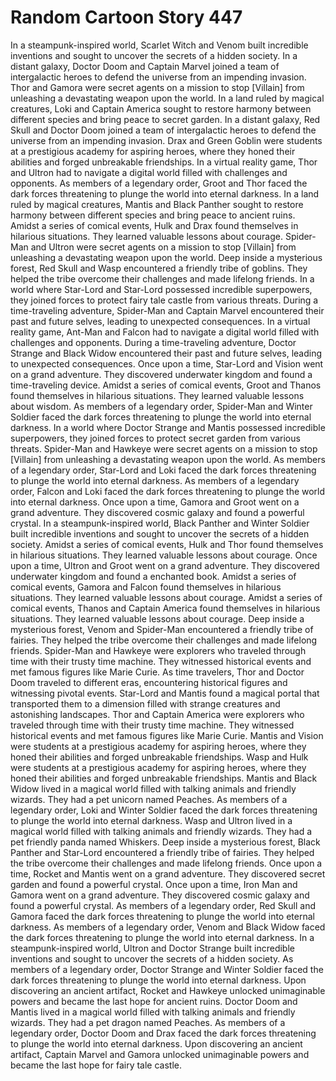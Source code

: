 # Random Cartoon Story 447

In a steampunk-inspired world, Scarlet Witch and Venom built incredible inventions and sought to uncover the secrets of a hidden society.
In a distant galaxy, Doctor Doom and Captain Marvel joined a team of intergalactic heroes to defend the universe from an impending invasion.
Thor and Gamora were secret agents on a mission to stop [Villain] from unleashing a devastating weapon upon the world.
In a land ruled by magical creatures, Loki and Captain America sought to restore harmony between different species and bring peace to secret garden.
In a distant galaxy, Red Skull and Doctor Doom joined a team of intergalactic heroes to defend the universe from an impending invasion.
Drax and Green Goblin were students at a prestigious academy for aspiring heroes, where they honed their abilities and forged unbreakable friendships.
In a virtual reality game, Thor and Ultron had to navigate a digital world filled with challenges and opponents.
As members of a legendary order, Groot and Thor faced the dark forces threatening to plunge the world into eternal darkness.
In a land ruled by magical creatures, Mantis and Black Panther sought to restore harmony between different species and bring peace to ancient ruins.
Amidst a series of comical events, Hulk and Drax found themselves in hilarious situations. They learned valuable lessons about courage.
Spider-Man and Ultron were secret agents on a mission to stop [Villain] from unleashing a devastating weapon upon the world.
Deep inside a mysterious forest, Red Skull and Wasp encountered a friendly tribe of goblins. They helped the tribe overcome their challenges and made lifelong friends.
In a world where Star-Lord and Star-Lord possessed incredible superpowers, they joined forces to protect fairy tale castle from various threats.
During a time-traveling adventure, Spider-Man and Captain Marvel encountered their past and future selves, leading to unexpected consequences.
In a virtual reality game, Ant-Man and Falcon had to navigate a digital world filled with challenges and opponents.
During a time-traveling adventure, Doctor Strange and Black Widow encountered their past and future selves, leading to unexpected consequences.
Once upon a time, Star-Lord and Vision went on a grand adventure. They discovered underwater kingdom and found a time-traveling device.
Amidst a series of comical events, Groot and Thanos found themselves in hilarious situations. They learned valuable lessons about wisdom.
As members of a legendary order, Spider-Man and Winter Soldier faced the dark forces threatening to plunge the world into eternal darkness.
In a world where Doctor Strange and Mantis possessed incredible superpowers, they joined forces to protect secret garden from various threats.
Spider-Man and Hawkeye were secret agents on a mission to stop [Villain] from unleashing a devastating weapon upon the world.
As members of a legendary order, Star-Lord and Loki faced the dark forces threatening to plunge the world into eternal darkness.
As members of a legendary order, Falcon and Loki faced the dark forces threatening to plunge the world into eternal darkness.
Once upon a time, Gamora and Groot went on a grand adventure. They discovered cosmic galaxy and found a powerful crystal.
In a steampunk-inspired world, Black Panther and Winter Soldier built incredible inventions and sought to uncover the secrets of a hidden society.
Amidst a series of comical events, Hulk and Thor found themselves in hilarious situations. They learned valuable lessons about courage.
Once upon a time, Ultron and Groot went on a grand adventure. They discovered underwater kingdom and found a enchanted book.
Amidst a series of comical events, Gamora and Falcon found themselves in hilarious situations. They learned valuable lessons about courage.
Amidst a series of comical events, Thanos and Captain America found themselves in hilarious situations. They learned valuable lessons about courage.
Deep inside a mysterious forest, Venom and Spider-Man encountered a friendly tribe of fairies. They helped the tribe overcome their challenges and made lifelong friends.
Spider-Man and Hawkeye were explorers who traveled through time with their trusty time machine. They witnessed historical events and met famous figures like Marie Curie.
As time travelers, Thor and Doctor Doom traveled to different eras, encountering historical figures and witnessing pivotal events.
Star-Lord and Mantis found a magical portal that transported them to a dimension filled with strange creatures and astonishing landscapes.
Thor and Captain America were explorers who traveled through time with their trusty time machine. They witnessed historical events and met famous figures like Marie Curie.
Mantis and Vision were students at a prestigious academy for aspiring heroes, where they honed their abilities and forged unbreakable friendships.
Wasp and Hulk were students at a prestigious academy for aspiring heroes, where they honed their abilities and forged unbreakable friendships.
Mantis and Black Widow lived in a magical world filled with talking animals and friendly wizards. They had a pet unicorn named Peaches.
As members of a legendary order, Loki and Winter Soldier faced the dark forces threatening to plunge the world into eternal darkness.
Wasp and Ultron lived in a magical world filled with talking animals and friendly wizards. They had a pet friendly panda named Whiskers.
Deep inside a mysterious forest, Black Panther and Star-Lord encountered a friendly tribe of fairies. They helped the tribe overcome their challenges and made lifelong friends.
Once upon a time, Rocket and Mantis went on a grand adventure. They discovered secret garden and found a powerful crystal.
Once upon a time, Iron Man and Gamora went on a grand adventure. They discovered cosmic galaxy and found a powerful crystal.
As members of a legendary order, Red Skull and Gamora faced the dark forces threatening to plunge the world into eternal darkness.
As members of a legendary order, Venom and Black Widow faced the dark forces threatening to plunge the world into eternal darkness.
In a steampunk-inspired world, Ultron and Doctor Strange built incredible inventions and sought to uncover the secrets of a hidden society.
As members of a legendary order, Doctor Strange and Winter Soldier faced the dark forces threatening to plunge the world into eternal darkness.
Upon discovering an ancient artifact, Rocket and Hawkeye unlocked unimaginable powers and became the last hope for ancient ruins.
Doctor Doom and Mantis lived in a magical world filled with talking animals and friendly wizards. They had a pet dragon named Peaches.
As members of a legendary order, Doctor Doom and Drax faced the dark forces threatening to plunge the world into eternal darkness.
Upon discovering an ancient artifact, Captain Marvel and Gamora unlocked unimaginable powers and became the last hope for fairy tale castle.